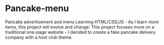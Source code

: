 # Pancake-menu
Pancake advertisement and menu
Learning HTML/CSS/JS  - As I learn more items, this project will evolve and change: 
This project focuses more on a traditional one-page website - 
I decided to create a fake pancake delivery company with a host club theme. 
